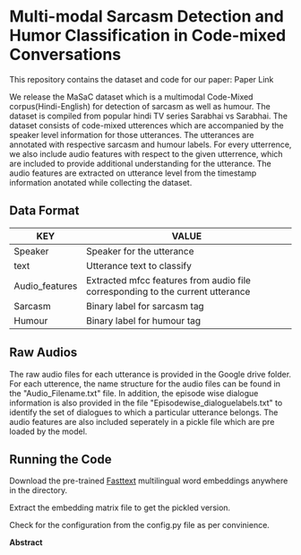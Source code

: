 # Multi-modal Sarcasm Detection and Humor Classification in Code-mixed Conversations

This repository contains the dataset and code for our paper: Paper Link

We release the MaSaC dataset which is a multimodal Code-Mixed corpus(Hindi-English) for detection of sarcasm as well as humour. The dataset is compiled from popular hindi TV series Sarabhai vs Sarabhai. The dataset consists of code-mixed utterences which are accompanied by the speaker level information for those utterances. The utterances are annotated with respective sarcasm and humour labels. For every utterrence, we also include audio features with respect to the given utterrence, which are included to provide additional understanding for the utterance. The audio features are extracted on utterance level from the timestamp information anotated while collecting the dataset.   

## Data Format


  |KEY           |          VALUE                                                                  |
  |--------------|---------------------------------------------------------------------------------|
  |Speaker       |   Speaker for the utterance                                                     |
  |text          |   Utterance text to classify                                                    |
  |Audio_features|   Extracted mfcc features from audio file corresponding to the current utterance|
  |Sarcasm       |   Binary label for sarcasm tag                                                  |
  |Humour        |   Binary label for humour tag                                                   |
  
  
## Raw Audios
  
The raw audio files for each utterance is provided in the Google drive folder. For each utterence, the name structure for the audio files can be found in the "Audio_Filename.txt" file. In addition, the episode wise dialogue information is also provided in the file "Episodewise_dialoguelabels.txt" to identify the set of dialogues to which a particular utterance belongs. The audio features are also included seperately in a pickle file which are pre loaded by the model.

## Running the Code 

Download the pre-trained [Fasttext](https://github.com/facebookresearch/fastText/blob/master/docs/pretrained-vectors.md) multilingual word embeddings anywhere in the directory.

Extract the embedding matrix file to get the pickled version.

Check for the configuration from the config.py file as per convinience.

**Abstract**



